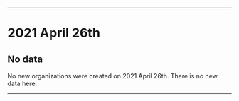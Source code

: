 
***

# 2021 April 26th

## No data

No new organizations were created on 2021 April 26th. There is no new data here.

***
